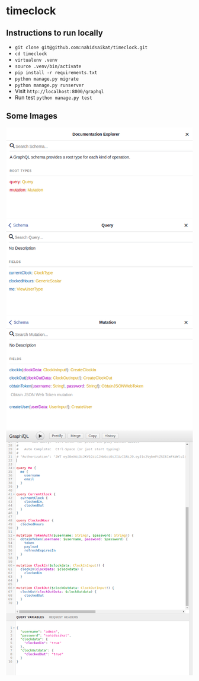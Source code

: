 # timeclock

## Instructions to run locally
* ``git clone git@github.com:nahidsaikat/timeclock.git``
* ``cd timeclock``
* ``virtualenv .venv``
* ``source .venv/bin/activate``
* ``pip install -r requirements.txt``
* ``python manage.py migrate``
* ``python manage.py runserver``
* Visit ``http://localhost:8000/graphql``
* Run test ``python manage.py test``

## Some Images
![Alt text](images/timeclock1.png?raw=true "Title")
![Alt text](images/timeclock2.png?raw=true "Title")
![Alt text](images/timeclock3.png?raw=true "Title")
![Alt text](images/timeclock4.png?raw=true "Title")
